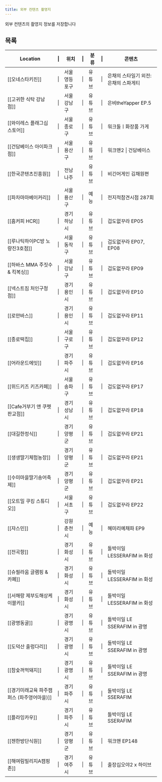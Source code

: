 ```yaml
---
title: 외부 컨텐츠 촬영지
---
```

외부 컨텐츠의 촬영지 정보를 저장합니다

## 목록

| Location                  | \|  | 위치      | \|  | 분류  | \|  | 콘텐츠                    |
| ------------------------- | --- | ------- | --- | --- | --- | ---------------------- |
| [[오네스타키친]]                | \|  | 서울 영등포구 | \|  | 유튜브 | \|  | 은채의 스타일기 외전: 은채의 스파게티  |
| [[고귀한 식탁 강남점]]            | \|  | 서울 강남구  | \|  | 유튜브 | \|  | 은비theYapper EP.5       |
| [[와이레스 플래그십 스토어]]         | \|  | 서울 종로구  | \|  | 유튜브 | \|  | 워크돌ㅣ화장품 가게             |
| [[건담베이스 아이파크점]]           | \|  | 서울 용산구  | \|  | 유튜브 | \|  | 워크맨2 \| 건담베이스          |
| [[한국콘텐츠진흥원]]              | \|  | 전남 나주   | \|  | 유튜브 | \|  | 비긴어게인 김채원편             |
| [[파차마마베이커리]]              | \|  | 서울 용산구  | \|  | 예능  | \|  | 전지적참견시점 287회           |
| [[흠커피 HCR]]               | \|  | 경기 하남시  | \|  | 유튜브 | \|  | 겁도없꾸라 EP05             |
| [[루나틱하이PC방 노량진3호점]]       | \|  | 서울 동작구  | \|  | 유튜브 | \|  | 겁도없꾸라 EP07, EP08       |
| [[하바스 MMA 주짓수 & 킥복싱]]     | \|  | 서울 강남구  | \|  | 유튜브 | \|  | 겁도없꾸라 EP09             |
| [[넥스트짐 처인구청점]]            | \|  | 경기 용인시  | \|  | 유튜브 | \|  | 겁도없꾸라 EP10             |
| [[로만바스]]                  | \|  | 경기 용인시  | \|  | 유튜브 | \|  | 겁도없꾸라 EP11             |
| [[종로떡집]]                  | \|  | 서울 구로구  | \|  | 유튜브 | \|  | 겁도없꾸라 EP12             |
| [[어라운드에잇]]                | \|  | 경기 파주시  | \|  | 유튜브 | \|  | 겁도없꾸라 EP16             |
| [[위드키즈 키즈카페]]             | \|  | 서울 송파구  | \|  | 유튜브 | \|  | 겁도없꾸라 EP17             |
| [[Cafe거부기 앤 쿠펫 판교점]]      | \|  | 경기 성남시  | \|  | 유튜브 | \|  | 겁도없꾸라 EP18             |
| [[대길한정식]]                 | \|  | 경기 양평군  | \|  | 유튜브 | \|  | 겁도없꾸라 EP21             |
| [[생생딸기체험농장]]              | \|  | 경기 양평군  | \|  | 유튜브 | \|  | 겁도없꾸라 EP21             |
| [[수미마을딸기송어축제]]            | \|  | 경기 양평군  | \|  | 유튜브 | \|  | 겁도없꾸라 EP21             |
| [[오트밀 쿠킹 스튜디오]]           | \|  | 서울 서초구  | \|  | 유튜브 | \|  | 겁도없꾸라 EP22             |
| [[쟈스민]]                   | \|  | 강원 춘천시  | \|  | 예능  | \|  | 혜미리예채파 EP9             |
| [[전곡항]]                   | \|  | 경기 화성시  | \|  | 유튜브 | \|  | 돌박이일 LESSERAFIM in 화성  |
| [[슈필라움 글램핑 & 카페]]         | \|  | 경기 화성시  | \|  | 유튜브 | \|  | 돌박이일 LESSERAFIM in 화성  |
| [[서해랑 제부도해상케이블카]]         | \|  | 경기 화성시  | \|  | 유튜브 | \|  | 돌박이일 LESSERAFIM in 화성  |
| [[광명동굴]]                  | \|  | 경기 광명시  | \|  | 유튜브 | \|  | 돌박이일 LE SSERAFIM in 광명 |
| [[도덕산 출렁다리]]              | \|  | 경기 광명시  | \|  | 유튜브 | \|  | 돌박이일 LE SSERAFIM in 광명 |
| [[참숯꺼먹돼지]]                | \|  | 경기 광명시  | \|  | 유튜브 | \|  | 돌박이일 LE SSERAFIM in 광명 |
| [[경기미래교육 파주캠퍼스 (파주영어마을)]] | \|  | 경기 파주시  | \|  | 유튜브 | \|  | 돌박이일 LE SSERAFIM       |
| [[플라잉카우]]                 | \|  | 경기 파주시  | \|  | 유튜브 |     | 돌박이일 LE SSERAFIM       |
| [[젠한방단식원]]                | \|  | 경기 양평군  | \|  | 유튜브 | \|  | 워크맨 EP148              |
| [[해여림빌리지A캠핑존]]            | \|  | 경기 여주시  | \|  | 유튜브 | \|  | 출장십오야2 x 하이브           |

